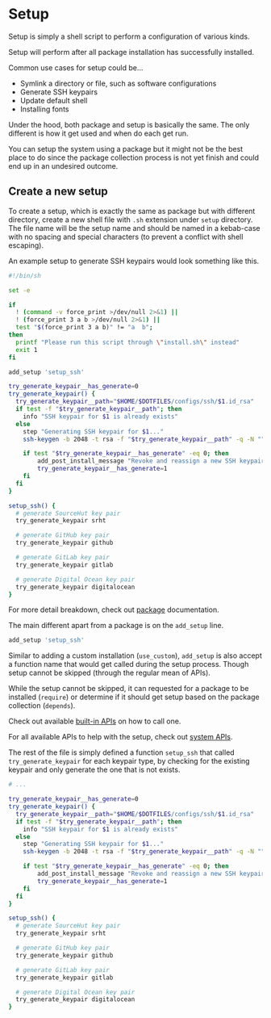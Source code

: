 # Setup

Setup is simply a shell script to perform a configuration of various kinds.

Setup will perform after all package installation has successfully installed.

Common use cases for setup could be...

- Symlink a directory or file, such as software configurations
- Generate SSH keypairs
- Update default shell
- Installing fonts

Under the hood, both package and setup is basically the same. The only different
is how it get used and when do each get run.

You can setup the system using a package but it might not be the best place to
do since the package collection process is not yet finish and could end up in
an undesired outcome.

## Create a new setup

To create a setup, which is exactly the same as package but with different
directory, create a new shell file with `.sh` extension under
`setup` directory. The file name will be the setup name and should be
named in a kebab-case with no spacing and special characters (to prevent a
conflict with shell escaping).

An example setup to generate SSH keypairs would look something like this.

```sh
#!/bin/sh

set -e

if
  ! (command -v force_print >/dev/null 2>&1) ||
  ! (force_print 3 a b >/dev/null 2>&1) ||
  test "$(force_print 3 a b)" != "a  b";
then
  printf "Please run this script through \"install.sh\" instead"
  exit 1
fi

add_setup 'setup_ssh'

try_generate_keypair__has_generate=0
try_generate_keypair() {
  try_generate_keypair__path="$HOME/$DOTFILES/configs/ssh/$1.id_rsa"
  if test -f "$try_generate_keypair__path"; then
    info "SSH keypair for $1 is already exists"
  else
    step "Generating SSH keypair for $1..."
    ssh-keygen -b 2048 -t rsa -f "$try_generate_keypair__path" -q -N ""

    if test "$try_generate_keypair__has_generate" -eq 0; then
        add_post_install_message "Revoke and reassign a new SSH keypair"
        try_generate_keypair__has_generate=1
    fi
  fi
}

setup_ssh() {
  # generate SourceHut key pair
  try_generate_keypair srht

  # generate GitHub key pair
  try_generate_keypair github

  # generate GitLab key pair
  try_generate_keypair gitlab

  # generate Digital Ocean key pair
  try_generate_keypair digitalocean
}
```

For more detail breakdown, check out [package](/docs/package.md) documentation.

The main different apart from a package is on the `add_setup` line.

```sh
add_setup 'setup_ssh'
```

Similar to adding a custom installation (`use_custom`), `add_setup` is also
accept a function name that would get called during the setup process. Though
setup cannot be skipped (through the regular mean of APIs).

While the setup cannot be skipped, it can requested for a package to be
installed (`require`) or determine if it should get setup based on the package
collection (`depends`).

Check out available [built-in APIs](/lib) on how to call one.

For all available APIs to help with the setup, check out [system APIs](/systems).

The rest of the file is simply defined a function `setup_ssh` that called
`try_generate_keypair` for each keypair type, by checking for the existing
keypair and only generate the one that is not exists.

```sh
# ...

try_generate_keypair__has_generate=0
try_generate_keypair() {
  try_generate_keypair__path="$HOME/$DOTFILES/configs/ssh/$1.id_rsa"
  if test -f "$try_generate_keypair__path"; then
    info "SSH keypair for $1 is already exists"
  else
    step "Generating SSH keypair for $1..."
    ssh-keygen -b 2048 -t rsa -f "$try_generate_keypair__path" -q -N ""

    if test "$try_generate_keypair__has_generate" -eq 0; then
        add_post_install_message "Revoke and reassign a new SSH keypair"
        try_generate_keypair__has_generate=1
    fi
  fi
}

setup_ssh() {
  # generate SourceHut key pair
  try_generate_keypair srht

  # generate GitHub key pair
  try_generate_keypair github

  # generate GitLab key pair
  try_generate_keypair gitlab

  # generate Digital Ocean key pair
  try_generate_keypair digitalocean
}
```

